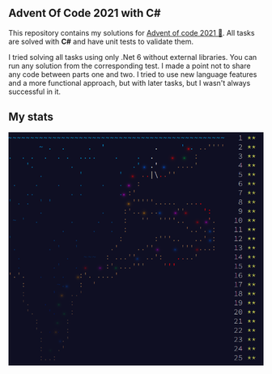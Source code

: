 ## Advent Of Code 2021 with C#

This repository contains my solutions for [Advent of code 2021 🎄](https://adventofcode.com/2021). All tasks are solved with **C#** and have unit tests to validate them.

I tried solving all tasks using only .Net 6 without external libraries. You can run any solution from the corresponding test. I made a point not to share any code between parts one and two. I tried to use new language features and a more functional approach, but with later tasks, but I wasn't always successful in it.

## My stats
![main](https://raw.githubusercontent.com/flerka/adventofcode-2021/master/.github/img/1.png)

